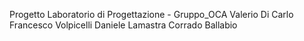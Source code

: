 Progetto Laboratorio di Progettazione - Gruppo_OCA
Valerio Di Carlo
Francesco Volpicelli
Daniele Lamastra
Corrado Ballabio

